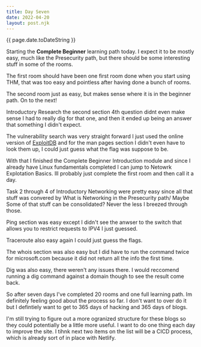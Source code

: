 ```yaml
---
title: Day Seven
date: 2022-04-20
layout: post.njk
---
```


{{ page.date.toDateString }}

Starting the **Complete Beginner** learning path today. I expect it to be mostly easy, much like the Presecurity path, but there should be some interesting stuff in some of the rooms.

The first room should have been one first room done when you start using THM, that was too easy and pointless after having done a bunch of rooms.

The second room just as easy, but makes sense where it is in the beginner path. On to the next!

Introductory Research the second section 4th question didnt even make sense I had to really dig for that one, and then it ended up being an answer that something I didn't expect.

The vulnerability search was very straight forward I just used the online version of [ExploitDB](https://www.exploit-db.com/) and for the man pages section I didn't even have to look them up, I could just guess what the flag was suppose to be.

With that I finished the Complete Beginner Introduction module and since I already have Linux fundamentals completed I can jump to Netowrk Explotation Basics. Ill probably just complete the first room and then call it a day.

Task 2 through 4 of Introductory Networking were pretty easy since all that stuff was convered by What is Networking in the Presecurity path/ Maybe Some of that stuff can be consolidated? Never the less I breezed through those.

Ping section was easy except I didn't see the anwser to the switch that allows you to restrict requests to IPV4 I just guessed.

Traceroute also easy again I could just guess the flags.

The whois section was also easy but I did have to run the command twice for microsoft.com because it did not return all the info the first time.

Dig was also easy, there weren't any issues there. I would reccomend running a dig command against a domain though to see the result come back.

So after seven days I've completed 20 rooms and one full learning path. Im definitely feeling good about the process so far. I don't want to over do it but I defintiely want to get to 365 days of hacking and 365 days of blogs.

I'm still trying to figure out a more ogranized structure for these blogs so they could potentially be a little more useful. I want to do one thing each day to improve the site. I tihnk next two items on the list will be a CICD process, which is already sort of in place with Netlify.